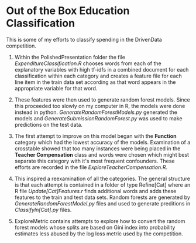 # Out of the Box Education Classification

This is some of my efforts to classify spending in the DrivenData competition.  

1. Within the PolishedPresentation folder the file *ExpenditureClassification.R* chooses words from each of the explanatory variables with high tf-idfs in a combined document for each classification within each category and creates a feature file for each line item in the train data set according as that word appears in the appropriate variable for that word.

2. These features were then used to generate random forest models.  Since this proceeded too slowly on my computer in R, the models were done instead in python.  *GenerateRandomForestModels.py* generated the models and *GenerateSubmissionRandomForest.py* was used to make predictions on the test data.

3.  The first attempt to improve on this model began with the **Function** category which had the lowest accuracy of the models.  Examination of a crosstable showed that too many instances were being placed in the **Teacher Compensation** class and words were chosen which might best separate this category with it's most frequent confounders.  These efforts are recorded in the file *ExploreTeacherCompensation.R*. 

4.  This inspired a reexamination of all the categories.  The general structure is that each attempt is contained in a folder of type Refine[Cat] where an R file *Update[Cat]Features.r* finds additional words and adds these features to the train and test data sets.  Random forests are generated by *GenerateRandomForestModel.py* files and used to generate preditions in *ClassifyIn[Cat].py* files.

5. ExploreMetric contains attempts to explore how to convert the random forest models whose splits are based on Gini index into probability estimates less abused by the log loss metric used by the competition.